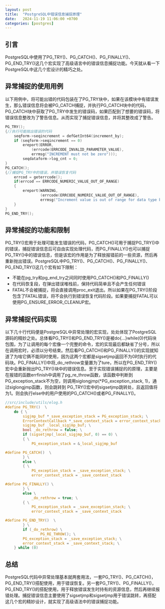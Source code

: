 ```yaml
---
layout: post
title:  "PostgreSQL中错误信息捕捉原理"
date:   2024-11-19 11:06:00 +0700
categories: [postgres]
---
```


## 引言

​	PostgreSQL中使用了PG_TRY()、PG_CATCH()、PG_FINALLY()、PG_END_TRY()这几个宏实现了高级语言中的错误信息捕捉功能。今天就从看一下PostgreSQL中这几个宏设计的精巧之处。



## 异常捕捉的使用用例

​	以下用例中，将可能出错的代码包装在了PG_TRY块中，如果在该模块中有错误发生，那么错误信息将会被PG_CATCH捕捉，并执行PG_CATCH块中的代码，PG_CATCH块中获取了PG_TRY中发生的错误码，如果匹配到了想要的错误码，将错误信息整改为了警告信息。从而实现了捕捉错误信息，并将其整改成了警告。

```c
PG_TRY();
{//执行可能抛出错误的代码
	seqform->seqincrement = defGetInt64(increment_by);
	if (seqform->seqincrement == 0)
		ereport(ERROR,
			(errcode(ERRCODE_INVALID_PARAMETER_VALUE),
			errmsg("INCREMENT must not be zero")));
		seqdataform->log_cnt = 0;
}
PG_CATCH();
{//捕捉PG_TRY中的错误，并错误恢复代码
	errcod = geterrcode();
	if(errcod == ERRCODE_NUMERIC_VALUE_OUT_OF_RANGE)
	{
		ereport(WARNING,
				(errcode(ERRCODE_NUMERIC_VALUE_OUT_OF_RANGE),
				errmsg("Increment value is out of range for data type bigint")));
	}
}
PG_END_TRY();
```



## 异常捕捉的功能和限制

PG_TRY()宏用于处理可能发生错误的代码，PG_CATCH()可用于捕捉PG_TRY()中的错误，捕捉错误信息后可自由实现处理代码，而PG_FINALLY()也可以捕捉PG_TRY()中的错误信息，但是该宏的作用是为了释放报错前的一些资源，然后再重新抛出错误。PostgreSQL中PG_TRY()、PG_CATCH()、PG_FINALLY()、PG_END_TRY()这几个宏有如下限制：

- 不能在pg_try和pg_end_try之间同时使用PG_CATCH()和PG_FINALLY()
- 在代码恢复段，在弹出错误堆栈前，保持代码简单且不会产生任何错误
- FATAL不会被捕捉，将会直接调用proc_exit退出。所以如果在PG_TRY()阶段包含了FATAL错误，将不会执行到错误恢复代码阶段。如果要捕捉FATAL可以使用PG_ENSURE_ERROR_CLEANUP宏。

## 异常捕捉代码实现

​	以下几十行代码便是PostgreSQL中异常处理的宏实现，处处体现了PostgreSQL源码的精妙之处。总体看PG_TRY()和PG_END_TRY()是被do{...}while(0)代码块包围，为了让调用的每个宏像一个完整的命令，宏的实现最后都缺省了分号，所以在调用宏时，必须以分号结束。然后看PG_CATCH()和PG_FINALLY()的实现就知道了为啥它俩不能同时使用，因为这两个宏都是sigsetjmp返回不为0时执行的代码块。PG_FINALLY()中将_do_rethrow变量置为了ture，所以在PG_END_TRY()宏中会重新抛出PG_TRY()块中的错误信息。至于实现错误捕捉的的原理，主要是在报错的函数errfinish中调用了pg_re_throw函数，该函数中判断到PG_exception_stack不为空，则调用siglongjmp(*PG_exception_stack, 1)，通过siglongjmp函数，则会跳转到 PG_TRY()宏中的sigsetjmp跳转处，且返回值将为1。则会执行else中的用户使用的PG_CATCH()或者PG_FINALLY()。

```c
//src/include/utils/elog.h
#define PG_TRY()  \
	do { \
		sigjmp_buf *_save_exception_stack = PG_exception_stack; \
		ErrorContextCallback *_save_context_stack = error_context_stack; \
		sigjmp_buf _local_sigjmp_buf; \
		bool _do_rethrow = false; \
		if (sigsetjmp(_local_sigjmp_buf, 0) == 0) \
		{ \
			PG_exception_stack = &_local_sigjmp_buf

#define PG_CATCH()	\
		} \
		else \
		{ \
			PG_exception_stack = _save_exception_stack; \
			error_context_stack = _save_context_stack

#define PG_FINALLY() \
		} \
		else \
			_do_rethrow = true; \
		{ \
			PG_exception_stack = _save_exception_stack; \
			error_context_stack = _save_context_stack

#define PG_END_TRY()  \
		} \
		if (_do_rethrow) \
				PG_RE_THROW(); \
		PG_exception_stack = _save_exception_stack; \
		error_context_stack = _save_context_stack; \
	} while (0)
```



## 总结

PostgreSQL代码中异常处理基本就两套用法，一套PG_TRY()、PG_CATCH()，PG_END_TRY()搭配使用，用于错误恢复。另一套PG_TRY()、PG_FINALLY()，PG_END_TRY()的搭配使用，用于释放错误发生时持有的资源信息，然后再继续报错处理。捕捉错误信息主要使用了sigsetjmp和sigsetjmp用于错误跳转，再搭配这几个宏的精妙设计，就实现了高级语法中的错误捕捉功能。